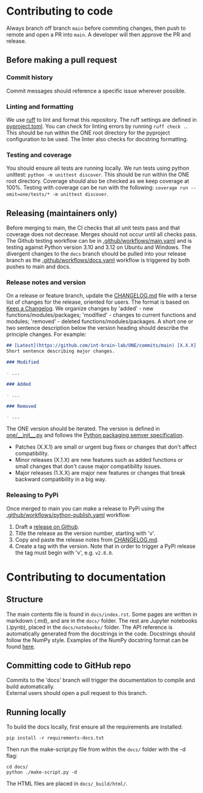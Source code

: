 # Contributing to code

Always branch off branch `main` before commiting changes, then push to remote and open a PR into `main`.
A developer will then approve the PR and release.

## Before making a pull request

### Commit history

Commit messages should reference a specific issue wherever possible.

### Linting and formatting

We use [ruff](https://docs.astral.sh/ruff/) to lint and format this repository. The ruff settings are defined in [pyproject.toml](./pyproject.toml).
You can check for linting errors by running `ruff check .`. This should be run within the ONE root directory for the pyproject configuration to be used.
The linter also checks for docstring formatting.

### Testing and coverage

You should ensure all tests are running locally.  We run tests using python unittest: `python -m unittest discover`. This should be run within the ONE root directory.  Coverage should also be checked as we keep coverage at 100%. Testing with coverage can be run with the following: `coverage run --omit=one/tests/* -m unittest discover`.

## Releasing (maintainers only)

Before merging to main, the CI checks that all unit tests pass and that coverage does not decrease.  Merges should not occur until all checks pass.
The Github testing workflow can be in [.github/workflows/main.yaml](.github/workflows/main.yaml) and is testing against Python version 3.10 and 3.12 on Ubuntu and Windows.
The divergent changes to the `docs` branch should be pulled into your release branch as the [.github/workflows/docs.yaml](.github/workflows/docs.yaml) workflow is triggered by both pushes to main and docs.

### Release notes and version
On a release or feature branch, update the [CHANGELOG.md](./CHANGELOG.md) file with a terse list of changes for the release, oriented for users.  The format is based on [Keep a Changelog](https://keepachangelog.com/en/1.1.0/).  We organize changes by 'added' - new functions/modules/packages; 'modified' - changes to current functions and modules; 'removed' - deleted functions/modules/packages.  A short one or two sentence description below the version heading should describe the principle changes.  For example:

```markdown
## [Latest](https://github.com/int-brain-lab/ONE/commits/main) [X.X.X]
Short sentence describing major changes.

### Modified

- ...

### Added

- ...

### Removed

- ...

```

The ONE version should be iterated. The version is defined in [one/\_\_init\_\_.py](./one/__init__.py) and follows the
[Python packaging semver specification](https://packaging.python.org/en/latest/specifications/version-specifiers/#version-specifiers).

* Patches (X.X.1) are small or urgent bug fixes or changes that don't affect compatibility.
* Minor releases (X.1.X) are new features such as added functions or small changes that don't cause major compatibility issues.
* Major releases (1.X.X) are major new features or changes that break backward compatibility in a big way.

### Releasing to PyPi

Once merged to main you can make a release to PyPi using the [.github/workflows/python-publish.yaml](.github/workflows/python-publish.yaml) workflow:

1. Draft a [release on Github](https://github.com/int-brain-lab/ONE/releases).
2. Title the release as the version number, starting with 'v'.
3. Copy and paste the release notes from [CHANGELOG.md](./CHANGELOG.md).
4. Create a tag with the version. Note that in order to trigger a PyPi release the tag must begin with 'v', e.g. `v2.8.0`.


# Contributing to documentation
## Structure
The main contents file is found in `docs/index.rst`.  Some pages are written in markdown (.md), and 
are in the `docs/` folder.  The rest are Jupyter notebooks (.ipynb), placed in the `docs/notebooks/` folder.
The API reference is automatically generated from the docstrings in the code.  Docstrings should follow
the NumPy style.  Examples of the NumPy docstring format can be found [here](https://www.sphinx-doc.org/en/master/usage/extensions/example_numpy.html).

## Committing code to GitHub repo
Commits to the 'docs' branch will trigger the documentation to compile and build automatically.  
External users should open a pull request to this branch.

## Running locally
To build the docs locally, first ensure all the requirements are installed:
```
pip install -r requirements-docs.txt
```

Then run the make-script.py file from within the `docs/` folder with the -d flag:
```
cd docs/
python ./make-script.py -d
```

The HTML files are placed in `docs/_build/html/`.
